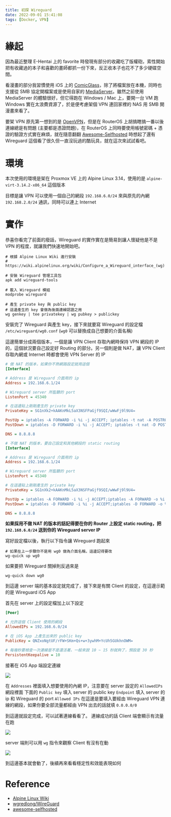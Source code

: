 ```yaml
---
title: 初探 Wireguard
date: 2022-09-01 15:41:08
tags: [Docker, VPN]
---
```


# 緣起
因為最近整理 E-Hentai 上的 favorite 時發現有部分的收藏吃了版權砲，索性開始把有收藏過的本子和喜歡的畫師都抓一份下來，反正收本子也花不了多少硬碟空間。

看漫畫的部分我習慣使用 iOS 上的 [ComicGlass](https://apps.apple.com/tw/app/comicglass-comicreader/id363992049)，除了將檔案放在本機，同時也支援從 SMB 協定開檔案或是使用自家的 [MediaServer](http://comicglass.net/download/toolsdownload/)。雖然之前使用 MediaServer 的體驗很好，但它得跑在 Windows / Mac 上，要開一台 VM 跑 Windows 實在太浪費資源了，於是便考慮架個 VPN 連回家裡的 NAS 用 SMB 開漫畫來看了。

要架 VPN 原先第一想到的是 [OpenVPN](https://openvpn.net/)，但是在 RouterOS 上胡搞瞎搞一番以後連線總是有問題 (主要都是憑證問題)，在 RouterOS 上同時要使用帳號密碼 + 憑證的驗證方式實在麻煩，就在隨意翻翻 [Awesome-Selfhosted](https://github.com/awesome-selfhosted/awesome-selfhosted) 時想起了還有 Wireguard 這個看了很久但一直沒玩過的酷玩具，就在這次來試試看吧。

# 環境
本次使用的環境是架在 Proxmox VE 上的 Alpine Linux 3.14，使用的是 `alpine-virt-3.14.2-x86_64` 這個版本

目標是讓 VPN 可以使用一個自己的網段 `192.168.6.0/24` 來與原先的內網 `192.168.2.0/24` 通訊，同時可以連上 Internet

# 實作
恭喜你看完了前面的廢話，Wireguard 的實作實在是簡易到讓人懷疑他是不是 VPN 的程度，就讓我們快速地開始吧。

```shell
# 根據 Alpine Linux Wiki 進行安裝 
# https://wiki.alpinelinux.org/wiki/Configure_a_Wireguard_interface_(wg)

# 安裝 Wireguard 管理工具包
apk add wireguard-tools

# 載入 Wireguard 模組
modprobe wireguard

# 產生 private key 與 public key
# 這邊產生的 key 會做為後面連線認證之用
wg genkey | tee privatekey | wg pubkey > publickey

```

安裝完了 Wireguard 與產生 key，接下來就要寫 Wireguard 的設定檔 `/etc/wireguard/wg0.conf` (`wg0` 可以替換成自己想要的介面名稱)

這邊簡單分成兩個版本，一個是讓 VPN Client 存取內網時保持 VPN 網段的 IP 的，這個狀況要自己設定好 Routing 的部分。另一個則是做 NAT，讓 VPN Client 存取內網或 Internet 時都會使用 VPN Server 的 IP
```ini
# 做 NAT 的版本，如果你不熟網路設定就用這個
[Interface]

# Address 是 Wireguard 介面用的 ip
Address = 192.168.6.1/24 

# Wireguard server 所監聽的 port
ListenPort = 45340

# 在這邊貼上剛剛產生的 private key
PrivateKey = SG1nXk2+kAAKnMkL5aX3NSFPaGjf9SQI/wWwFj9l9U4= 

PostUp = iptables -A FORWARD -i %i -j ACCEPT; iptables -t nat -A POSTROUTING -o eth0 -j MASQUERADE;iptables -A FORWARD -o %i -j ACCEPT
PostDown = iptables -D FORWARD -i %i -j ACCEPT; iptables -t nat -D POSTROUTING -o eth0 -j MASQUERADE;iptables -D FORWARD -o %i -j ACCEPT

DNS = 8.8.8.8
```

```ini
# 不做 NAT 的版本，要自己設定和其他網段的 static routing
[Interface]

# Address 是 Wireguard 介面用的 ip
Address = 192.168.6.1/24 

# Wireguard server 所監聽的 port
ListenPort = 45340

# 在這邊貼上剛剛產生的 private key
PrivateKey = SG1nXk2+kAAKnMkL5aX3NSFPaGjf9SQI/wWwFj9l9U4= 

PostUp = iptables -A FORWARD -i %i -j ACCEPT;iptables -A FORWARD -o %i -j ACCEPT
PostDown = iptables -D FORWARD -i %i -j ACCEPT;iptables -D FORWARD -o %i -j ACCEPT

DNS = 8.8.8.8
```

**如果採用不做 NAT 的版本的話記得要在你的 Router 上設定 static routing，把  `192.168.6.0/24` 送到你的 Wireguard server IP**

寫好設定檔以後，執行以下指令讓 Wireguard 跑起來
```shell
# 如果在上一步驟你不是用 wg0 做為介面名稱，這邊記得要改
wg-quick up wg0
```

如果要把 Wireguard 關掉則反過來是
```shell
wg-quick down wg0
```

到這邊 server 端的基本設定就完成了，接下來是有關 Client 的設定，在這邊示範的是 Wireguard iOS App

首先在 server 上的設定檔加上以下設定
```ini
[Peer]

# 允許這個 Client 使用的網段
AllowedIPs = 192.168.6.0/24

# 在 iOS App 上產生出來的 public key
PublicKey = QNZxoNgtUF/rFW+SKm+Qs+w+3ywhM+YcUh5GUkhnOWM=

# 每幾秒要檢查一次連線是不是還活著，一般來說 10 ~ 15 秒就夠了，預設是 30 秒
PersistentKeepalive = 10
```
接著在 iOS App 端設定連線

![](2021110401-WireGuard-iOS.png)

在 `Addresses` 裡面填入想要使用的內網 IP，注意要在 server 設定的 `AllowedIPs` 網段裡面
下面的 `Public key` 填入 server 的 public key
`Endpoint` 填入 server 的 ip 和 Wireguard 的 port
`Allowed IPs` 在這邊是要填入要經由 Wireguard VPN 連線的網段，如果你要全部流量都經由 VPN 出去的話就填 `0.0.0.0/0`

到這邊就設定完成，可以試著連線看看了。
連線成功的話 Client 端會顯示有流量在跑

![](2021110402-WireGuard-iOS.png)

server 端則可以用 `wg` 指令來觀察 Client 有沒有在動

![](2021110403-WireGuard-serer.png)

到這邊基本就會動了，後續再來看看穩定性和效能表現如何


# Reference
- [Alpine Linux Wiki](https://wiki.alpinelinux.org/wiki/Configure_a_Wireguard_interface_(wg))
- [wgredlong/WireGuard](https://github.com/wgredlong/WireGuard/blob/master/2.%E7%94%A8%20wg-quick%20%E8%B0%83%E7%94%A8%20wg0.conf%20%E7%AE%A1%E7%90%86%20WireGuard.md)
- [awesome-selfhosted](https://github.com/awesome-selfhosted)
